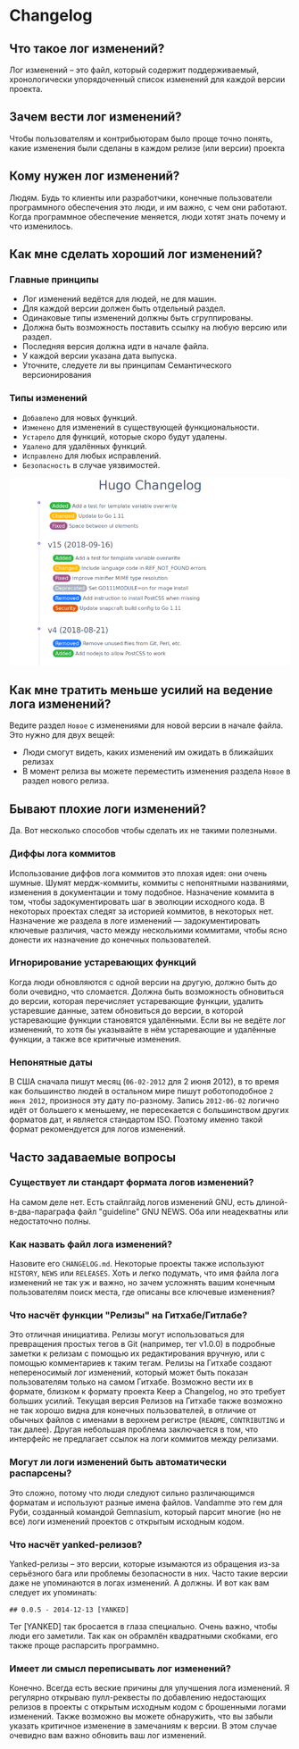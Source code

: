 # Changelog

## Что такое лог изменений?
Лог изменений – это файл, который содержит поддерживаемый, хронологически упорядоченный список изменений для каждой версии проекта.

## Зачем вести лог изменений?
Чтобы пользователям и контрибьюторам было проще точно понять, какие изменения были сделаны в каждом релизе (или версии) проекта

## Кому нужен лог изменений?
Людям. Будь то клиенты или разработчики, конечные пользователи программного обеспечения это люди, и им важно, с чем они работают. Когда программное обеспечение меняется, люди хотят знать почему и что изменилось.

## Как мне сделать хороший лог изменений?
### Главные принципы
- Лог изменений ведётся для людей, не для машин.
- Для каждой версии должен быть отдельный раздел.
- Одинаковые типы изменений должны быть сгруппированы.
- Должна быть возможность поставить ссылку на любую версию или раздел.
- Последняя версия должна идти в начале файла.
- У каждой версии указана дата выпуска.
- Уточните, следуете ли вы принципам Семантического версионирования

### Типы изменений
- `Добавлено` для новых функций.
- `Изменено` для изменений в существующей функциональности.
- `Устарело` для функций, которые скоро будут удалены.
- `Удалено` для удалённых функций.
- `Исправлено` для любых исправлений.
- `Безопасность` в случае уязвимостей.


![Changelog Example](images/changelog.png)

## Как мне тратить меньше усилий на ведение лога изменений?
Ведите раздел `Новое` с изменениями для новой версии в начале файла.
Это нужно для двух вещей:
- Люди смогут видеть, каких изменений им ожидать в ближайших релизах
- В момент релиза вы можете переместить изменения раздела `Новое` в раздел нового релиза.

## Бывают плохие логи изменений?
Да. Вот несколько способов чтобы сделать их не такими полезными.

### Диффы лога коммитов
Использование диффов лога коммитов это плохая идея: они очень шумные. Шумят мердж-коммиты, коммиты с непонятными названиями, изменения в документации и тому подобное. Назначение коммита в том, чтобы задокументировать шаг в эволюции исходного кода. В некоторых проектах следят за историей коммитов, в некоторых нет. Назначение же раздела в логе изменений — задокументировать ключевые различия, часто между несколькими коммитами, чтобы ясно донести их назначение до конечных пользователей.

### Игнорирование устаревающих функций
Когда люди обновляются с одной версии на другую, должно быть до боли очевидно, что сломается. Должна быть возможность обновиться до версии, которая перечисляет устаревающие функции, удалить устаревшие данные, затем обновиться до версии, в которой устаревающие функции становятся удалёнными. Если вы не ведёте лог изменений, то хотя бы указывайте в нём устаревающие и удалённые функции, а также все критичные изменения.

### Непонятные даты
В США сначала пишут месяц (`06-02-2012` для 2 июня 2012), в то время как большинство людей в остальном мире пишут роботоподобное `2 июня 2012`, произнося эту дату по-разному. Запись `2012-06-02` логично идёт от большего к меньшему, не пересекается с большинством других форматов дат, и является стандартом ISO. Поэтому именно такой формат рекомендуется для логов изменений.

## Часто задаваемые вопросы
### Существует ли стандарт формата логов изменений?
На самом деле нет. Есть стайлгайд логов изменений GNU, есть длиной-в-два-параграфа файл "guideline" GNU NEWS. Оба или неадекватны или недостаточно полны.

### Как назвать файл лога изменений?
Назовите его `CHANGELOG.md`. Некоторые проекты также используют `HISTORY`, `NEWS` или `RELEASES`. Хоть и легко подумать, что имя файла лога изменений не так уж и важно, но зачем усложнять вашим конечным пользователям поиск места, где описаны все ключевые изменения?

### Что насчёт функции "Релизы" на Гитхабе/Гитлабе?
Это отличная инициатива. Релизы могут использоваться для превращения простых тегов в Git (например, тег v1.0.0) в подробные заметки к релизам с помощью их редактирования вручную, или с помощью комментариев к таким тегам. Релизы на Гитхабе создают непереносимый лог изменений, который может быть показан пользователям только на самом Гитхабе. Возможно вести их в формате, близком к формату проекта Keep a Changelog, но это требует больших усилий. Текущая версия Релизов на Гитхабе также возможно не так хорошо видна для конечных пользователей, в отличие от обычных файлов с именами в верхнем регистре (`README`, `CONTRIBUTING` и так далее). Другая небольшая проблема заключается в том, что интерфейс не предлагает ссылок на логи коммитов между релизами.

### Могут ли логи изменений быть автоматически распарсены?
Это сложно, потому что люди следуют сильно различающимся форматам и используют разные имена файлов. Vandamme это гем для Руби, созданный командой Gemnasium, который парсит многие (но не все) логи изменений проектов с открытым исходным кодом.

### Что насчёт yanked-релизов?
Yanked-релизы – это версии, которые изымаются из обращения из-за серьёзного бага или проблемы безопасности в них. Часто такие версии даже не упоминаются в логах изменений. А должны. И вот как вам следует их упоминать:
```
## 0.0.5 - 2014-12-13 [YANKED]
```
Тег [YANKED] так бросается в глаза специально. Очень важно, чтобы люди его заметили. Так как он обрамлён квадратными скобками, его также проще распарсить программно.

### Имеет ли смысл переписывать лог изменений?
Конечно. Всегда есть веские причины для улучшения лога изменений. Я регулярно открываю пулл-реквесты по добавлению недостающих релизов в проекты с открытым исходным кодом с брошенными логами изменений. Также возможно вы можете обнаружить, что вы забыли указать критичное изменение в замечаниям к версии. В этом случае очевидно вам важно обновить ваш лог изменений.